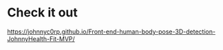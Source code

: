 # Check it out 

https://johnnyc0rp.github.io/Front-end-human-body-pose-3D-detection-JohnnyHealth-Fit-MVP/

